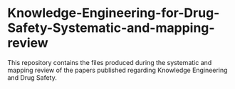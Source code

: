 # Knowledge-Engineering-for-Drug-Safety-Systematic-and-mapping-review
This repository contains the files produced during the systematic and mapping review of the papers published regarding Knowledge Engineering and Drug Safety.
